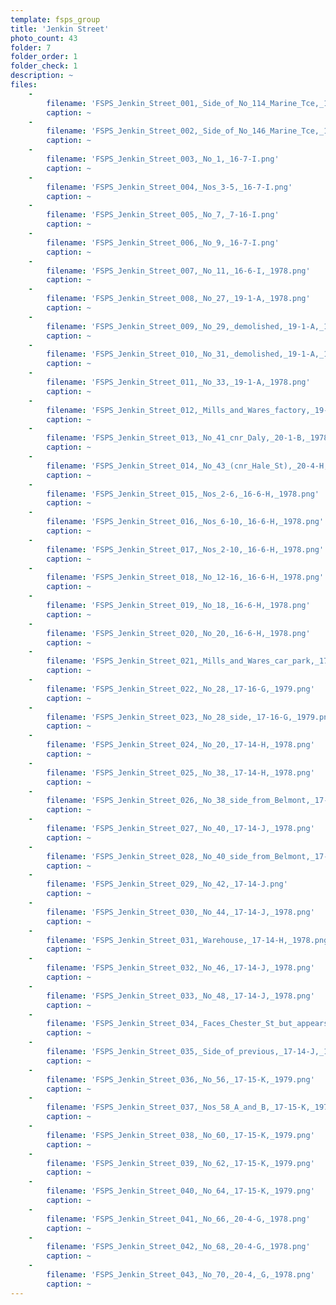 ```yaml
---
template: fsps_group
title: 'Jenkin Street'
photo_count: 43
folder: 7
folder_order: 1
folder_check: 1
description: ~
files:
    -
        filename: 'FSPS_Jenkin_Street_001,_Side_of_No_114_Marine_Tce,_16-6-H,_1978.png'
        caption: ~
    -
        filename: 'FSPS_Jenkin_Street_002,_Side_of_No_146_Marine_Tce,_16-7-I.png'
        caption: ~
    -
        filename: 'FSPS_Jenkin_Street_003,_No_1,_16-7-I.png'
        caption: ~
    -
        filename: 'FSPS_Jenkin_Street_004,_Nos_3-5,_16-7-I.png'
        caption: ~
    -
        filename: 'FSPS_Jenkin_Street_005,_No_7,_7-16-I.png'
        caption: ~
    -
        filename: 'FSPS_Jenkin_Street_006,_No_9,_16-7-I.png'
        caption: ~
    -
        filename: 'FSPS_Jenkin_Street_007,_No_11,_16-6-I,_1978.png'
        caption: ~
    -
        filename: 'FSPS_Jenkin_Street_008,_No_27,_19-1-A,_1978.png'
        caption: ~
    -
        filename: 'FSPS_Jenkin_Street_009,_No_29,_demolished,_19-1-A,_1978.png'
        caption: ~
    -
        filename: 'FSPS_Jenkin_Street_010,_No_31,_demolished,_19-1-A,_1978.png'
        caption: ~
    -
        filename: 'FSPS_Jenkin_Street_011,_No_33,_19-1-A,_1978.png'
        caption: ~
    -
        filename: 'FSPS_Jenkin_Street_012,_Mills_and_Wares_factory,_19-1-A,_1978.png'
        caption: ~
    -
        filename: 'FSPS_Jenkin_Street_013,_No_41_cnr_Daly,_20-1-B,_1978.png'
        caption: ~
    -
        filename: 'FSPS_Jenkin_Street_014,_No_43_(cnr_Hale_St),_20-4-H,_1978.png'
        caption: ~
    -
        filename: 'FSPS_Jenkin_Street_015,_Nos_2-6,_16-6-H,_1978.png'
        caption: ~
    -
        filename: 'FSPS_Jenkin_Street_016,_Nos_6-10,_16-6-H,_1978.png'
        caption: ~
    -
        filename: 'FSPS_Jenkin_Street_017,_Nos_2-10,_16-6-H,_1978.png'
        caption: ~
    -
        filename: 'FSPS_Jenkin_Street_018,_No_12-16,_16-6-H,_1978.png'
        caption: ~
    -
        filename: 'FSPS_Jenkin_Street_019,_No_18,_16-6-H,_1978.png'
        caption: ~
    -
        filename: 'FSPS_Jenkin_Street_020,_No_20,_16-6-H,_1978.png'
        caption: ~
    -
        filename: 'FSPS_Jenkin_Street_021,_Mills_and_Wares_car_park,_17,_16-G,_1979.png'
        caption: ~
    -
        filename: 'FSPS_Jenkin_Street_022,_No_28,_17-16-G,_1979.png'
        caption: ~
    -
        filename: 'FSPS_Jenkin_Street_023,_No_28_side,_17-16-G,_1979.png'
        caption: ~
    -
        filename: 'FSPS_Jenkin_Street_024,_No_20,_17-14-H,_1978.png'
        caption: ~
    -
        filename: 'FSPS_Jenkin_Street_025,_No_38,_17-14-H,_1978.png'
        caption: ~
    -
        filename: 'FSPS_Jenkin_Street_026,_No_38_side_from_Belmont,_17-14-H.png'
        caption: ~
    -
        filename: 'FSPS_Jenkin_Street_027,_No_40,_17-14-J,_1978.png'
        caption: ~
    -
        filename: 'FSPS_Jenkin_Street_028,_No_40_side_from_Belmont,_17-14-J,_1978.png'
        caption: ~
    -
        filename: 'FSPS_Jenkin_Street_029,_No_42,_17-14-J.png'
        caption: ~
    -
        filename: 'FSPS_Jenkin_Street_030,_No_44,_17-14-J,_1978.png'
        caption: ~
    -
        filename: 'FSPS_Jenkin_Street_031,_Warehouse,_17-14-H,_1978.png'
        caption: ~
    -
        filename: 'FSPS_Jenkin_Street_032,_No_46,_17-14-J,_1978.png'
        caption: ~
    -
        filename: 'FSPS_Jenkin_Street_033,_No_48,_17-14-J,_1978.png'
        caption: ~
    -
        filename: 'FSPS_Jenkin_Street_034,_Faces_Chester_St_but_appears_to_be_No_52_Jenkin,_17-14-J,_1978.png'
        caption: ~
    -
        filename: 'FSPS_Jenkin_Street_035,_Side_of_previous,_17-14-J,_1978.png'
        caption: ~
    -
        filename: 'FSPS_Jenkin_Street_036,_No_56,_17-15-K,_1979.png'
        caption: ~
    -
        filename: 'FSPS_Jenkin_Street_037,_Nos_58_A_and_B,_17-15-K,_1979.png'
        caption: ~
    -
        filename: 'FSPS_Jenkin_Street_038,_No_60,_17-15-K,_1979.png'
        caption: ~
    -
        filename: 'FSPS_Jenkin_Street_039,_No_62,_17-15-K,_1979.png'
        caption: ~
    -
        filename: 'FSPS_Jenkin_Street_040,_No_64,_17-15-K,_1979.png'
        caption: ~
    -
        filename: 'FSPS_Jenkin_Street_041,_No_66,_20-4-G,_1978.png'
        caption: ~
    -
        filename: 'FSPS_Jenkin_Street_042,_No_68,_20-4-G,_1978.png'
        caption: ~
    -
        filename: 'FSPS_Jenkin_Street_043,_No_70,_20-4,_G,_1978.png'
        caption: ~
---
```

